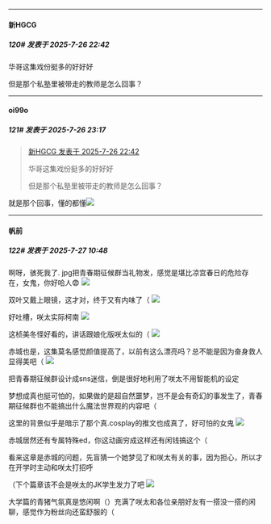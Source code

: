 ﻿
*****

####  新HGCG  
##### 120#       发表于 2025-7-26 22:42

华哥这集戏份挺多的好好好

但是那个私塾里被带走的教师是怎么回事？


*****

####  oi99o  
##### 121#       发表于 2025-7-26 23:17

<blockquote><a href="httphttps://stage1st.com/2b/forum.php?mod=redirect&amp;goto=findpost&amp;pid=68164514&amp;ptid=2096387" target="_blank">新HGCG 发表于 2025-7-26 22:42</a>

华哥这集戏份挺多的好好好

但是那个私塾里被带走的教师是怎么回事？</blockquote>
就是那个回事，懂的都懂<img src="https://static.stage1st.com/image/smiley/face2017/037.png" referrerpolicy="no-referrer">


*****

####  帆前  
##### 122#       发表于 2025-7-27 10:48

啊呀，骇死我了. jpg把青春期征候群当礼物发，感觉是堪比凉宫春日的危险存在，女鬼，你好哈人😨
<img src="https://i.postimg.cc/cH474fgm/IMG-20250727-101820.jpg" referrerpolicy="no-referrer">

双叶又戴上眼镜，这才对，终于又有内味了（
<img src="https://i.postimg.cc/W1TwHRNC/Screenshot-20250727-102124-tv-danmaku-bili.jpg" referrerpolicy="no-referrer">

好吐槽，咲太实际柯南
<img src="https://i.postimg.cc/SsBWL31Z/Screenshot-20250727-101727-tv-danmaku-bili.jpg" referrerpolicy="no-referrer">

这桢美冬怪好看的，讲话跟娘化版咲太似的（
<img src="https://i.postimg.cc/jjk62LHY/Screenshot-20250727-101301-tv-danmaku-bili.jpg" referrerpolicy="no-referrer">

赤城也是，这集莫名感觉颜值提高了，以前有这么漂亮吗？总不能是因为奋身救人显得美吧（
<img src="https://i.postimg.cc/76G32w9G/Screenshot-20250727-100837-tv-danmaku-bili.jpg" referrerpolicy="no-referrer">

把青春期征候群设计成sns迷信，倒是很好地利用了咲太不用智能机的设定

梦想成真也挺可怕的，如果做的是超自然噩梦，岂不是会有奇幻的事发生了，青春期征候群也不能搞出什么魔法世界观的内容吧（

这里的背景似乎是暗示了那个真.cosplay的推文也成真了，好可怕的女鬼
<img src="https://i.postimg.cc/YCRzcXj9/IMG-20250727-102401.jpg" referrerpolicy="no-referrer">

赤城居然还有专属特殊ed，你这动画穷成这样还有闲钱搞这个（

看来这章是赤城的问题，先盲猜一个她梦见了和咲太有关的事，因为担心，所以才在开学时主动和咲太打招呼

（下个篇章该不会是咲太的JK学生发力了吧
<img src="https://i.postimg.cc/Bb22mpdJ/Screenshot-20250727-101052-tv-danmaku-bili.jpg" referrerpolicy="no-referrer">

大学篇的青猪气氛真是悠闲啊（）充满了咲太和各位亲朋好友有一搭没一搭的闲聊，感觉作为粉丝向还蛮舒服的（

